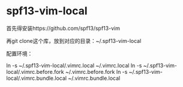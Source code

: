 # spf13-vim-local

首先得安装https://github.com/spf13/spf13-vim

再git clone这个库，放到对应的目录：~/.spf13-vim-local

配置环境：

ln -s ~/.spf13-vim-local/.vimrc.local ~/.vimrc.local
ln -s ~/.spf13-vim-local/.vimrc.before.fork ~/.vimrc.before.fork
ln -s ~/.spf13-vim-local/.vimrc.bundle.local ~/.vimrc.bundle.local
